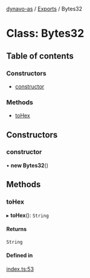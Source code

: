 [dynavo-as](../README.md) / [Exports](../modules.md) / Bytes32

# Class: Bytes32

## Table of contents

### Constructors

- [constructor](Bytes32.md#constructor)

### Methods

- [toHex](Bytes32.md#tohex)

## Constructors

### constructor

• **new Bytes32**()

## Methods

### toHex

▸ **toHex**(): `String`

#### Returns

`String`

#### Defined in

[index.ts:53](https://github.com/dynavolabs/dynavo-as/blob/bdc283e/assembly/index.ts#L53)
